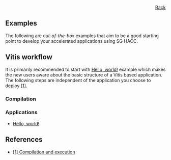 <div id="readme" class="Box-body readme blob js-code-block-container">
<article class="markdown-body entry-content p-3 p-md-6" itemprop="text">
<p align="right">
<a href="https://github.com/fpgasystems/hacc/blob/main/README.md#sections">Back</a>
</p>

# Examples

The following are *out-of-the-box* examples that aim to be a good starting point to develop your accelerated applications using SG HACC.

## Vitis workflow
It is primarily recommended to start with [Hello, world!](./vocabulary.md#hello-world) example which makes the new users aware about the basic structure of a Vitis based application. The following steps are independent of the application you choose to deploy [[1]](#references).

### Compilation

### Applications
* [Hello, world!](../vitis_workflow_examples/hello_world/README.md)

## References
* [[1] Compilation and execution](https://xilinx.github.io/Vitis_Accel_Examples/2022.1/html/compile_execute.html)